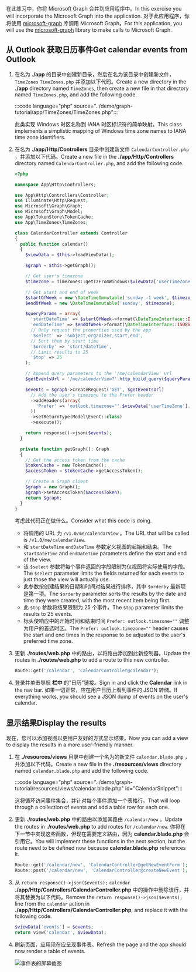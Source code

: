 <!-- markdownlint-disable MD002 MD041 -->

<span data-ttu-id="b7897-101">在此练习中，你将 Microsoft Graph 合并到应用程序中。</span><span class="sxs-lookup"><span data-stu-id="b7897-101">In this exercise you will incorporate the Microsoft Graph into the application.</span></span> <span data-ttu-id="b7897-102">对于此应用程序，你将使用 [microsoft-graph](https://github.com/microsoftgraph/msgraph-sdk-php) 库调用 Microsoft Graph。</span><span class="sxs-lookup"><span data-stu-id="b7897-102">For this application, you will use the [microsoft-graph](https://github.com/microsoftgraph/msgraph-sdk-php) library to make calls to Microsoft Graph.</span></span>

## <a name="get-calendar-events-from-outlook"></a><span data-ttu-id="b7897-103">从 Outlook 获取日历事件</span><span class="sxs-lookup"><span data-stu-id="b7897-103">Get calendar events from Outlook</span></span>

1. <span data-ttu-id="b7897-104">在名为 **./app** 的目录中创建新目录，然后在名为该目录中创建新文件， `TimeZones` `TimeZones.php` 并添加以下代码。</span><span class="sxs-lookup"><span data-stu-id="b7897-104">Create a new directory in the **./app** directory named `TimeZones`, then create a new file in that directory named `TimeZones.php`, and add the following code.</span></span>

    :::code language="php" source="../demo/graph-tutorial/app/TimeZones/TimeZones.php":::

    <span data-ttu-id="b7897-105">此类实现 Windows 时区名称到 IANA 时区标识符的简单映射。</span><span class="sxs-lookup"><span data-stu-id="b7897-105">This class implements a simplistic mapping of Windows time zone names to IANA time zone identifiers.</span></span>

1. <span data-ttu-id="b7897-106">在名为 **./app/Http/Controllers** 目录中创建新文件 `CalendarController.php` ，并添加以下代码。</span><span class="sxs-lookup"><span data-stu-id="b7897-106">Create a new file in the **./app/Http/Controllers** directory named `CalendarController.php`, and add the following code.</span></span>

    ```php
    <?php

    namespace App\Http\Controllers;

    use App\Http\Controllers\Controller;
    use Illuminate\Http\Request;
    use Microsoft\Graph\Graph;
    use Microsoft\Graph\Model;
    use App\TokenStore\TokenCache;
    use App\TimeZones\TimeZones;

    class CalendarController extends Controller
    {
      public function calendar()
      {
        $viewData = $this->loadViewData();

        $graph = $this->getGraph();

        // Get user's timezone
        $timezone = TimeZones::getTzFromWindows($viewData['userTimeZone']);

        // Get start and end of week
        $startOfWeek = new \DateTimeImmutable('sunday -1 week', $timezone);
        $endOfWeek = new \DateTimeImmutable('sunday', $timezone);

        $queryParams = array(
          'startDateTime' => $startOfWeek->format(\DateTimeInterface::ISO8601),
          'endDateTime' => $endOfWeek->format(\DateTimeInterface::ISO8601),
          // Only request the properties used by the app
          '$select' => 'subject,organizer,start,end',
          // Sort them by start time
          '$orderby' => 'start/dateTime',
          // Limit results to 25
          '$top' => 25
        );

        // Append query parameters to the '/me/calendarView' url
        $getEventsUrl = '/me/calendarView?'.http_build_query($queryParams);

        $events = $graph->createRequest('GET', $getEventsUrl)
          // Add the user's timezone to the Prefer header
          ->addHeaders(array(
            'Prefer' => 'outlook.timezone="'.$viewData['userTimeZone'].'"'
          ))
          ->setReturnType(Model\Event::class)
          ->execute();

        return response()->json($events);
      }

      private function getGraph(): Graph
      {
        // Get the access token from the cache
        $tokenCache = new TokenCache();
        $accessToken = $tokenCache->getAccessToken();

        // Create a Graph client
        $graph = new Graph();
        $graph->setAccessToken($accessToken);
        return $graph;
      }
    }
    ```

    <span data-ttu-id="b7897-107">考虑此代码正在做什么。</span><span class="sxs-lookup"><span data-stu-id="b7897-107">Consider what this code is doing.</span></span>

    - <span data-ttu-id="b7897-108">将调用的 URL 为 `/v1.0/me/calendarView` 。</span><span class="sxs-lookup"><span data-stu-id="b7897-108">The URL that will be called is `/v1.0/me/calendarView`.</span></span>
    - <span data-ttu-id="b7897-109">和 `startDateTime` `endDateTime` 参数定义视图的起始和结束。</span><span class="sxs-lookup"><span data-stu-id="b7897-109">The `startDateTime` and `endDateTime` parameters define the start and end of the view.</span></span>
    - <span data-ttu-id="b7897-110">该 `$select` 参数将每个事件返回的字段限制为仅视图将实际使用的字段。</span><span class="sxs-lookup"><span data-stu-id="b7897-110">The `$select` parameter limits the fields returned for each events to just those the view will actually use.</span></span>
    - <span data-ttu-id="b7897-111">此参数按创建结果的日期和时间对结果进行排序，其中 `$orderby` 最新项是第一项。</span><span class="sxs-lookup"><span data-stu-id="b7897-111">The `$orderby` parameter sorts the results by the date and time they were created, with the most recent item being first.</span></span>
    - <span data-ttu-id="b7897-112">此 `$top` 参数将结果限制为 25 个事件。</span><span class="sxs-lookup"><span data-stu-id="b7897-112">The `$top` parameter limits the results to 25 events.</span></span>
    - <span data-ttu-id="b7897-113">标头使响应中的开始时间和结束时间 `Prefer: outlook.timezone=""` 调整为用户的首选时区。</span><span class="sxs-lookup"><span data-stu-id="b7897-113">The `Prefer: outlook.timezone=""` header causes the start and end times in the response to be adjusted to the user's preferred time zone.</span></span>

1. <span data-ttu-id="b7897-114">更新 **./routes/web.php** 中的路由，以将路由添加到此新控制器。</span><span class="sxs-lookup"><span data-stu-id="b7897-114">Update the routes in **./routes/web.php** to add a route to this new controller.</span></span>

    ```php
    Route::get('/calendar', 'CalendarController@calendar');
    ```

1. <span data-ttu-id="b7897-115">登录并单击导航 **栏中** 的"日历"链接。</span><span class="sxs-lookup"><span data-stu-id="b7897-115">Sign in and click the **Calendar** link in the nav bar.</span></span> <span data-ttu-id="b7897-116">如果一切正常，应在用户日历上看到事件的 JSON 转储。</span><span class="sxs-lookup"><span data-stu-id="b7897-116">If everything works, you should see a JSON dump of events on the user's calendar.</span></span>

## <a name="display-the-results"></a><span data-ttu-id="b7897-117">显示结果</span><span class="sxs-lookup"><span data-stu-id="b7897-117">Display the results</span></span>

<span data-ttu-id="b7897-118">现在，您可以添加视图以更用户友好的方式显示结果。</span><span class="sxs-lookup"><span data-stu-id="b7897-118">Now you can add a view to display the results in a more user-friendly manner.</span></span>

1. <span data-ttu-id="b7897-119">在 **./resources/views** 目录中创建一个名为的新文件 `calendar.blade.php` ，并添加以下代码。</span><span class="sxs-lookup"><span data-stu-id="b7897-119">Create a new file in the **./resources/views** directory named `calendar.blade.php` and add the following code.</span></span>

    :::code language="php" source="../demo/graph-tutorial/resources/views/calendar.blade.php" id="CalendarSnippet":::

    <span data-ttu-id="b7897-120">这将循环访问事件集合，并针对每个事件添加一个表格行。</span><span class="sxs-lookup"><span data-stu-id="b7897-120">That will loop through a collection of events and add a table row for each one.</span></span>

1. <span data-ttu-id="b7897-121">更新 **./routes/web.php** 中的路由以添加其路由 `/calendar/new` 。</span><span class="sxs-lookup"><span data-stu-id="b7897-121">Update the routes in **./routes/web.php** to add routes for `/calendar/new`.</span></span> <span data-ttu-id="b7897-122">你将在下一节中实现这些函数，但现在需要定义路由，因为 **calendar.blade.php** 会引用它。</span><span class="sxs-lookup"><span data-stu-id="b7897-122">You will implement these functions in the next section, but the route need to be defined now because **calendar.blade.php** references it.</span></span>

    ```php
    Route::get('/calendar/new', 'CalendarController@getNewEventForm');
    Route::post('/calendar/new', 'CalendarController@createNewEvent');
    ```

1. <span data-ttu-id="b7897-123">从 `return response()->json($events);` `calendar` **./app/Http/Controllers/CalendarController.php** 中的操作中删除该行，并将其替换为以下代码。</span><span class="sxs-lookup"><span data-stu-id="b7897-123">Remove the `return response()->json($events);` line from the `calendar` action in **./app/Http/Controllers/CalendarController.php**, and replace it with the following code.</span></span>

    ```php
    $viewData['events'] = $events;
    return view('calendar', $viewData);
    ```

1. <span data-ttu-id="b7897-124">刷新页面，应用现在应呈现事件表。</span><span class="sxs-lookup"><span data-stu-id="b7897-124">Refresh the page and the app should now render a table of events.</span></span>

    ![事件表的屏幕截图](./images/add-msgraph-01.png)
